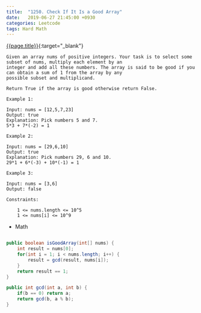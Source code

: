 ```yaml
---
title:  "1250. Check If It Is a Good Array"
date:   2019-06-27 21:45:00 +0930
categories: Leetcode
tags: Hard Math
---
```


[{{page.title}}](https://leetcode.com/problems/check-if-it-is-a-good-array/){:target="_blank"}

    Given an array nums of positive integers. Your task is to select some subset of nums, multiply each element by an
    integer and add all these numbers. The array is said to be good if you can obtain a sum of 1 from the array by any
    possible subset and multiplicand.

    Return True if the array is good otherwise return False.

    Example 1:

    Input: nums = [12,5,7,23]
    Output: true
    Explanation: Pick numbers 5 and 7.
    5*3 + 7*(-2) = 1

    Example 2:

    Input: nums = [29,6,10]
    Output: true
    Explanation: Pick numbers 29, 6 and 10.
    29*1 + 6*(-3) + 10*(-1) = 1

    Example 3:

    Input: nums = [3,6]
    Output: false

    Constraints:

        1 <= nums.length <= 10^5
        1 <= nums[i] <= 10^9



* Math

```java

public boolean isGoodArray(int[] nums) {
    int result = nums[0];
    for(int i = 1; i < nums.length; i++) {
        result = gcd(result, nums[i]);
    }
    return result == 1;
}

public int gcd(int a, int b) {
    if(b == 0) return a;
    return gcd(b, a % b);
}
```
